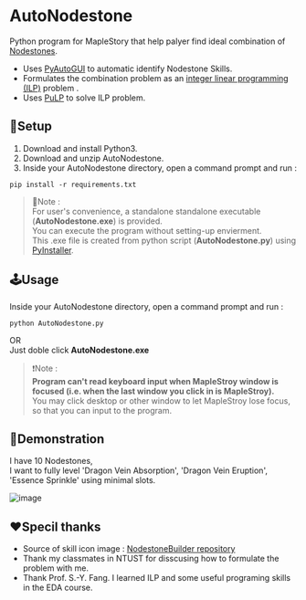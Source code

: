 # AutoNodestone
Python program for MapleStory that help palyer find ideal combination of [Nodestones](https://maplestory.nexon.net/micro-site/59387).

- Uses [PyAutoGUI](https://pypi.org/project/PyAutoGUI/) to automatic identify Nodestone Skills.  
- Formulates the combination problem as an [integer linear programming (ILP)](https://en.wikipedia.org/wiki/Linear_programming) problem .
- Uses [PuLP](https://pypi.org/project/PuLP/) to solve ILP problem.



## 🔨Setup 
1. Download and install Python3.
2. Download and unzip AutoNodestone.
3. Inside your AutoNodestone directory, open a command prompt and run : 
```
pip install -r requirements.txt
```
>🙌Note :\
>For user's convenience, a standalone standalone executable (**AutoNodestone.exe**) is provided.\
>You can execute the program without setting-up envierment.\
>This .exe file is created from python script (**AutoNodestone.py**) using [PyInstaller](https://pypi.org/project/pyinstaller/).



## 🕹Usage
Inside your AutoNodestone directory, open a command prompt and run : 
```
python AutoNodestone.py
```
OR\
Just doble click **AutoNodestone.exe**

>❗Note :\
>**Program can't read keyboard input when MapleStroy window is focused (i.e. when the last window you click in is MapleStroy).**\
>You may click desktop or other window to let MapleStroy lose focus, so that you can input to the program.

 
 
## 👀Demonstration
I have 10 Nodestones, \
I want to fully level 'Dragon Vein Absorption', 'Dragon Vein Eruption', 'Essence Sprinkle' using minimal slots.

![image](https://github.com/gene5487/AutoNodestone/blob/master/demonstration.gif)



## ❤Specil thanks
- Source of skill icon image : [NodestoneBuilder repository](https://github.com/PhantasmicSky/NodestoneBuilder)
- Thank my classmates in NTUST for disscusing how to formulate the problem with me.
- Thank Prof. S.-Y. Fang. I learned ILP and some useful programing skills in the EDA course.
